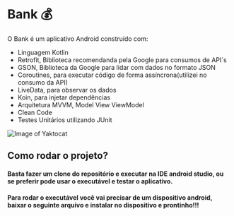 # Bank 💰

O Bank é um aplicativo Android construído com: 
- Linguagem Kotlin 
- Retrofit, Biblioteca recomendanda pela Google para consumos de API´s
- GSON, Biblioteca da Google para lidar com dados no formato JSON
- Coroutines, para executar código de forma assíncrona(utilizei no consumo da API)
- LiveData, para observar os dados
- Koin, para injetar dependências
- Arquitetura MVVM, Model View ViewModel
- Clean Code
- Testes Unitários utilizando JUnit

![Image of Yaktocat](https://github.com/SantanderTecnologia/TesteiOS/blob/new_test/telas.png)

## Como rodar o projeto?

#### Basta fazer um clone do repositório e executar na IDE android studio, ou se preferir pode usar o executável e testar o aplicativo. 
#### Para rodar o executável você vai precisar de um dispositivo android, baixar o seguinte arquivo e instalar no dispositivo e prontinho!!!







